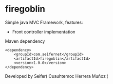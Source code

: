 # firegoblin
Simple java MVC Framework, features:

* Front controller implementation

Maven dependency
```
<dependency>
	<groupId>com.seifernet</groupId>
	<artifactId>firegoblin</artifactId>
	<version>1.0.0</version>
</dependency>
```

Developed by Seifer( Cuauhtemoc Herrera Muñoz )
